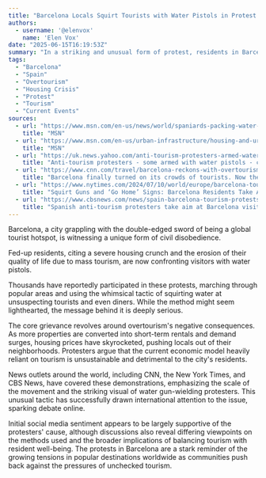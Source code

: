 ```yaml
---
title: "Barcelona Locals Squirt Tourists with Water Pistols in Protest Against Overtourism and Housing Crisis"
authors:
  - username: '@elenvox'
    name: 'Elen Vox'
date: "2025-06-15T16:19:53Z"
summary: "In a striking and unusual form of protest, residents in Barcelona are taking to the streets armed with water pistols, targeting tourists to highlight their frustration with mass tourism's impact on housing affordability and local life."
tags:
  - "Barcelona"
  - "Spain"
  - "Overtourism"
  - "Housing Crisis"
  - "Protest"
  - "Tourism"
  - "Current Events"
sources:
  - url: "https://www.msn.com/en-us/news/world/spaniards-packing-water-guns-blame-impact-of-mass-tourism-for-housing-crunch/ar-AA1GJyIU"
    title: "MSN"
  - url: "https://www.msn.com/en-us/urban-infrastructure/housing-and-urban-development/spaniards-packing-water-pistols-blame-impact-of-mass-tourism-for-housing-crunch/ar-AA1GJyIU"
    title: "MSN"
  - url: "https://uk.news.yahoo.com/anti-tourism-protesters-armed-water-141800196.html"
    title: "Anti-tourism protesters - some armed with water pistols - call for change in Spain, Italy and Portugal"
  - url: "https://www.cnn.com/travel/barcelona-reckons-with-overtourism-summer-2025"
    title: "Barcelona finally turned on its crowds of tourists. Now the city faces a major problem"
  - url: "https://www.nytimes.com/2024/07/10/world/europe/barcelona-tourism-squirt-guns.html"
    title: "Squirt Guns and ‘Go Home’ Signs: Barcelona Residents Take Aim at Tourists"
  - url: "https://www.cbsnews.com/news/spain-barcelona-tourism-protests-water-guns/"
    title: "Spanish anti-tourism protesters take aim at Barcelona visitors with water guns"
---
```


Barcelona, a city grappling with the double-edged sword of being a global tourist hotspot, is witnessing a unique form of civil disobedience.

Fed-up residents, citing a severe housing crunch and the erosion of their quality of life due to mass tourism, are now confronting visitors with water pistols.

Thousands have reportedly participated in these protests, marching through popular areas and using the whimsical tactic of squirting water at unsuspecting tourists and even diners. While the method might seem lighthearted, the message behind it is deeply serious.

The core grievance revolves around overtourism's negative consequences. As more properties are converted into short-term rentals and demand surges, housing prices have skyrocketed, pushing locals out of their neighborhoods. Protesters argue that the current economic model heavily reliant on tourism is unsustainable and detrimental to the city's residents.

News outlets around the world, including CNN, the New York Times, and CBS News, have covered these demonstrations, emphasizing the scale of the movement and the striking visual of water gun-wielding protesters. This unusual tactic has successfully drawn international attention to the issue, sparking debate online.

Initial social media sentiment appears to be largely supportive of the protesters' cause, although discussions also reveal differing viewpoints on the methods used and the broader implications of balancing tourism with resident well-being. The protests in Barcelona are a stark reminder of the growing tensions in popular destinations worldwide as communities push back against the pressures of unchecked tourism.
